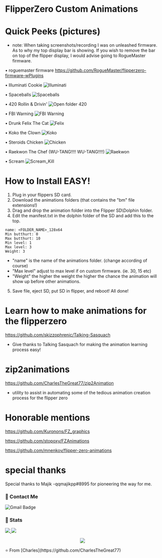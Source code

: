 # FlipperZero Custom Animations

# Quick Peeks (pictures)
 - note: When taking screenshots/recording I was on unleashed firmware.
         As to why my top display bar is showing. If you wish to remove the bar on top of the flipper display,
         I would advise going to RogueMaster firmware.

• roguemaster firmware
https://github.com/RogueMaster/flipperzero-firmware-wPlugins


• Illuminati Cookie
![Illuminati](https://user-images.githubusercontent.com/27988707/211979005-0174570f-bae1-481e-a8b3-6c377a86ba1c.png)


• Spaceballs
![Spaceballs](https://user-images.githubusercontent.com/27988707/211978617-a2a702bb-0d52-47cf-9666-97b3518cf4ef.png)

• 420 Rollin & Drivin'
![Open folder 420](https://user-images.githubusercontent.com/27988707/211978659-ce4041dd-f0e1-4947-bbe7-d12fb5d92828.png)

• FBI Warning
![FBI Warning](https://user-images.githubusercontent.com/27988707/211978560-6c458877-76a0-46de-9f06-5dcc56c2d22c.png)

• Drunk Felix The Cat
![Felix](https://user-images.githubusercontent.com/27988707/198848014-2ee51068-6746-4598-acd0-78741b91fb35.jpeg)

• Koko the Clown
![Koko](https://user-images.githubusercontent.com/27988707/196081516-6107540a-eb13-485b-ae50-877bfeaad82f.png)

• Steroids Chicken
![Chicken](https://user-images.githubusercontent.com/27988707/196324283-b20543d3-4f5f-44ee-a8c6-93ac41db1d91.jpeg)

• Raekwon The Chef (WU-TANG!!!! WU-TANG!!!!)
![Raekwon](https://user-images.githubusercontent.com/27988707/210195007-74615210-7745-409a-8a86-ddc361eacee7.jpeg)

• Scream
![Scream_Kill](https://user-images.githubusercontent.com/27988707/196075454-2f1a51d8-8f40-4edd-9d5c-1d291ba3d3f8.jpeg)

# How to Install EASY!
  1. Plug in your flippers SD card.
  2. Download the animations folders (that contains the "bm" file extensions!)
  3. Drag and drop the animation folder into the Flipper SD\Dolphin folder.
  4. Edit the manifest.txt in the dolphin folder of the SD and add this to the top.
```
name: <FOLDER_NAME>_128x64
Min butthurt: 0
Max butthurt: 10
Min level: 1
Max level: 3
Weight: 3
```

  - "name" is the name of the animations folder. (change according of course)
  - "Max level" adjust to max level if on custom firmware. (ie. 30, 15 etc)
  - "Weight" the higher the weight the higher the chance the animation will show up before other animations.
 
 5. Save file, eject SD, put SD in flipper, and reboot! All done!

# Learn how to make animations for the flipperzero
https://github.com/skizzophrenic/Talking-Sasquach
  - Give thanks to Talking Sasquach for making the animation learning process easy!

# zip2animations
https://github.com/CharlesTheGreat77/zip2Animation
  - utility to assist in automating some of the tedious animation creation process
    for the flipper zero

# Honorable mentions
https://github.com/Kuronons/FZ_graphics

https://github.com/stopoxy/FZAnimations

https://github.com/mnenkov/flipper-zero-animations

# special thanks
Special thanks to Majik -qqmajikpp#8995
  for pioneering the way for me.

### 💬 Contact Me 

![Gmail Badge](https://img.shields.io/badge/-doobthegoober@gmail.com-c14438?style=flat-square&logo=Gmail&logoColor=white)

### 🚦 Stats

<a href="https://github.com/CharlesTheGreat77">
  <img src="https://github-readme-stats.vercel.app/api?username=CharlesTheGreat77&show_icons=true&hide=commits" />
</a>
<a href="https://github.com/CharlesTheGreat77">
  <img src="https://github-readme-stats.vercel.app/api/top-langs/?username=CharlesTheGreat77&layout=compact" />
</a>

<p align="center"> 
  <img src="https://profile-counter.glitch.me/CharlesTheGreat77/count.svg" />
</p>
⭐️ From [Charles](https://github.com/CharlesTheGreat77)

